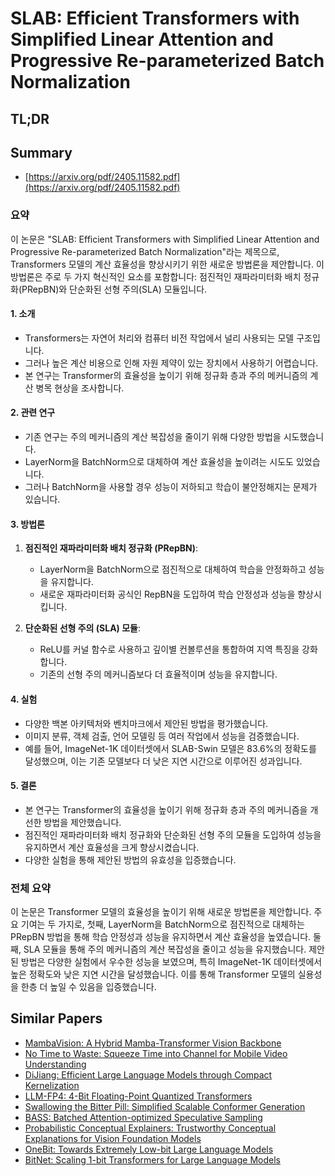 # SLAB: Efficient Transformers with Simplified Linear Attention and Progressive Re-parameterized Batch Normalization
## TL;DR
## Summary
- [https://arxiv.org/pdf/2405.11582.pdf](https://arxiv.org/pdf/2405.11582.pdf)

### 요약

이 논문은 "SLAB: Efficient Transformers with Simplified Linear Attention and Progressive Re-parameterized Batch Normalization"라는 제목으로, Transformers 모델의 계산 효율성을 향상시키기 위한 새로운 방법론을 제안합니다. 이 방법론은 주로 두 가지 혁신적인 요소를 포함합니다: 점진적인 재파라미터화 배치 정규화(PRepBN)와 단순화된 선형 주의(SLA) 모듈입니다.

#### 1. 소개
- Transformers는 자연어 처리와 컴퓨터 비전 작업에서 널리 사용되는 모델 구조입니다.
- 그러나 높은 계산 비용으로 인해 자원 제약이 있는 장치에서 사용하기 어렵습니다.
- 본 연구는 Transformer의 효율성을 높이기 위해 정규화 층과 주의 메커니즘의 계산 병목 현상을 조사합니다.

#### 2. 관련 연구
- 기존 연구는 주의 메커니즘의 계산 복잡성을 줄이기 위해 다양한 방법을 시도했습니다.
- LayerNorm을 BatchNorm으로 대체하여 계산 효율성을 높이려는 시도도 있었습니다.
- 그러나 BatchNorm을 사용할 경우 성능이 저하되고 학습이 불안정해지는 문제가 있습니다.

#### 3. 방법론
1. **점진적인 재파라미터화 배치 정규화 (PRepBN)**:
   - LayerNorm을 BatchNorm으로 점진적으로 대체하여 학습을 안정화하고 성능을 유지합니다.
   - 새로운 재파라미터화 공식인 RepBN을 도입하여 학습 안정성과 성능을 향상시킵니다.

2. **단순화된 선형 주의 (SLA) 모듈**:
   - ReLU를 커널 함수로 사용하고 깊이별 컨볼루션을 통합하여 지역 특징을 강화합니다.
   - 기존의 선형 주의 메커니즘보다 더 효율적이며 성능을 유지합니다.

#### 4. 실험
- 다양한 백본 아키텍처와 벤치마크에서 제안된 방법을 평가했습니다.
- 이미지 분류, 객체 검출, 언어 모델링 등 여러 작업에서 성능을 검증했습니다.
- 예를 들어, ImageNet-1K 데이터셋에서 SLAB-Swin 모델은 83.6%의 정확도를 달성했으며, 이는 기존 모델보다 더 낮은 지연 시간으로 이루어진 성과입니다.

#### 5. 결론
- 본 연구는 Transformer의 효율성을 높이기 위해 정규화 층과 주의 메커니즘을 개선한 방법을 제안했습니다.
- 점진적인 재파라미터화 배치 정규화와 단순화된 선형 주의 모듈을 도입하여 성능을 유지하면서 계산 효율성을 크게 향상시켰습니다.
- 다양한 실험을 통해 제안된 방법의 유효성을 입증했습니다.

### 전체 요약
이 논문은 Transformer 모델의 효율성을 높이기 위해 새로운 방법론을 제안합니다. 주요 기여는 두 가지로, 첫째, LayerNorm을 BatchNorm으로 점진적으로 대체하는 PRepBN 방법을 통해 학습 안정성과 성능을 유지하면서 계산 효율성을 높였습니다. 둘째, SLA 모듈을 통해 주의 메커니즘의 계산 복잡성을 줄이고 성능을 유지했습니다. 제안된 방법은 다양한 실험에서 우수한 성능을 보였으며, 특히 ImageNet-1K 데이터셋에서 높은 정확도와 낮은 지연 시간을 달성했습니다. 이를 통해 Transformer 모델의 실용성을 한층 더 높일 수 있음을 입증했습니다.

## Similar Papers
- [MambaVision: A Hybrid Mamba-Transformer Vision Backbone](2407.08083.md)
- [No Time to Waste: Squeeze Time into Channel for Mobile Video Understanding](2405.08344.md)
- [DiJiang: Efficient Large Language Models through Compact Kernelization](2403.19928.md)
- [LLM-FP4: 4-Bit Floating-Point Quantized Transformers](2310.16836.md)
- [Swallowing the Bitter Pill: Simplified Scalable Conformer Generation](2311.17932.md)
- [BASS: Batched Attention-optimized Speculative Sampling](2404.15778.md)
- [Probabilistic Conceptual Explainers: Trustworthy Conceptual Explanations for Vision Foundation Models](2406.12649.md)
- [OneBit: Towards Extremely Low-bit Large Language Models](2402.11295.md)
- [BitNet: Scaling 1-bit Transformers for Large Language Models](2310.11453.md)
